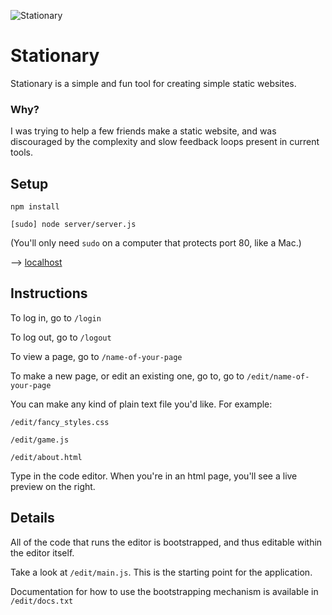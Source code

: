 ![Stationary](https://raw.github.com/simonlast/stationary/master/screenshot.png)

# Stationary

Stationary is a simple and fun tool for creating simple static websites.

### Why?

I was trying to help a few friends make a static website, and was discouraged by the complexity and slow feedback loops present in current tools.

## Setup

`npm install`

`[sudo] node server/server.js`

(You'll only need `sudo` on a computer that protects port 80, like a Mac.)

--> [localhost](http://localhost)

## Instructions

To log in, go to `/login`

To log out, go to `/logout`

To view a page, go to `/name-of-your-page`

To make a new page, or edit an existing one, go to, go to `/edit/name-of-your-page`

You can make any kind of plain text file you'd like. For example:

`/edit/fancy_styles.css`

`/edit/game.js`

`/edit/about.html`

Type in the code editor. When you're in an html page, you'll see a live preview on the right.

## Details

All of the code that runs the editor is bootstrapped, and thus editable within the editor itself.

Take a look at `/edit/main.js`. This is the starting point for the application.

Documentation for how to use the bootstrapping mechanism is available in `/edit/docs.txt`